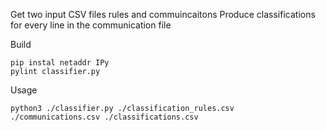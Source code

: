 Get two input CSV files rules and commuincaitons
Produce classifications for every line in the communication file 

Build

```
pip instal netaddr IPy
pylint classifier.py
```


Usage

```
python3 ./classifier.py ./classification_rules.csv ./communications.csv ./classifications.csv
```

